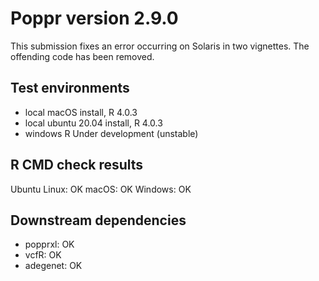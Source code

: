 # Poppr version 2.9.0

This submission fixes an error occurring on Solaris in two vignettes. The offending code has been removed. 

## Test environments

* local macOS install, R 4.0.3
* local ubuntu 20.04 install, R 4.0.3
* windows R Under development (unstable) 

## R CMD check results

Ubuntu Linux: OK
macOS:        OK
Windows:      OK


## Downstream dependencies

- popprxl:  OK
- vcfR:     OK
- adegenet: OK


